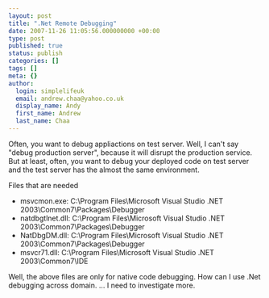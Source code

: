 ```yaml
---
layout: post
title: ".Net Remote Debugging"
date: 2007-11-26 11:05:56.000000000 +00:00
type: post
published: true
status: publish
categories: []
tags: []
meta: {}
author:
  login: simplelifeuk
  email: andrew.chaa@yahoo.co.uk
  display_name: Andy
  first_name: Andrew
  last_name: Chaa
---
```

<p>Often, you want to debug appliactions on test server. Well, I can't say "debug production server", because it will disrupt the production service. But at least, often, you want to debug your deployed code on test server and the test server has the almost the same environment.</p>
<p>Files that are needed</p>
<ul>
<li>msvcmon.exe: C:\Program Files\Microsoft Visual Studio .NET 2003\Common7\Packages\Debugger</li>
<li>natdbgtlnet.dll: C:\Program Files\Microsoft Visual Studio .NET 2003\Common7\Packages\Debugger</li>
<li>NatDbgDM.dll: C:\Program Files\Microsoft Visual Studio .NET 2003\Common7\Packages\Debugger</li>
<li>msvcr71.dll: C:\Program Files\Microsoft Visual Studio .NET 2003\Common7\IDE</li>
</ul>
<p>Well, the above files are only for native code debugging. How can I use .Net debugging across domain. ... I need to investigate more.</p>
